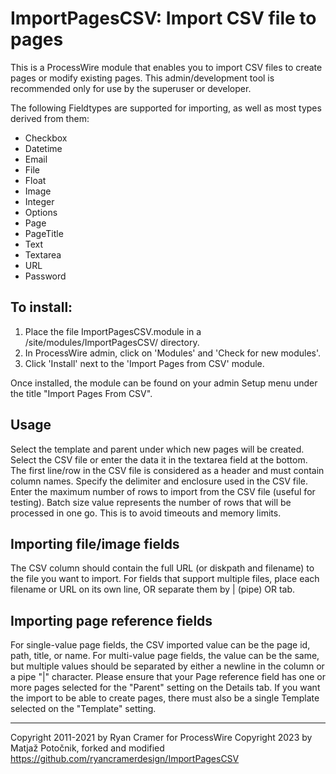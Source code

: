 # ImportPagesCSV: Import CSV file to pages

This is a ProcessWire module that enables you to import CSV files to create pages
or modify existing pages. This admin/development tool is recommended only for use by the 
superuser or developer. 

The following Fieldtypes are supported for importing, as well as most types 
derived from them: 

- Checkbox
- Datetime
- Email
- File
- Float
- Image
- Integer
- Options
- Page
- PageTitle
- Text
- Textarea
- URL
- Password

## To install:

1. Place the file ImportPagesCSV.module in a /site/modules/ImportPagesCSV/ directory. 
2. In ProcessWire admin, click on 'Modules' and 'Check for new modules'. 
3. Click 'Install' next to the 'Import Pages from CSV' module. 

Once installed, the module can be found on your admin Setup menu under the title "Import Pages From CSV". 

## Usage

Select the template and parent under which new pages will be created. Select the CSV file or enter
the data it in the textarea field at the bottom. The first line/row in the CSV file is considered as a
header and must contain column names. Specify the delimiter and enclosure used in the CSV file. Enter the
maximum number of rows to import from the CSV file (useful for testing). Batch size value represents
the number of rows that will be processed in one go. This is to avoid timeouts and memory limits. 

## Importing file/image fields

The CSV column should contain the full URL (or diskpath and filename) to the file you want to import. 
For fields that support multiple files, place each filename or URL on its own line, OR separate 
them by | (pipe) OR tab.

## Importing page reference fields

For single-value page fields, the CSV imported value can be the page id, path, title, or name.
For multi-value page fields, the value can be the same, but multiple values should be separated by 
either a newline in the column or a pipe "|" character. Please ensure that your Page reference 
field has one or more pages selected for the "Parent" setting on the Details tab. If you want the 
import to be able to create pages, there must also be a single Template selected on the "Template" 
setting. 


---
Copyright 2011-2021 by Ryan Cramer for ProcessWire
Copyright 2023 by Matjaž Potočnik, forked and modified https://github.com/ryancramerdesign/ImportPagesCSV
